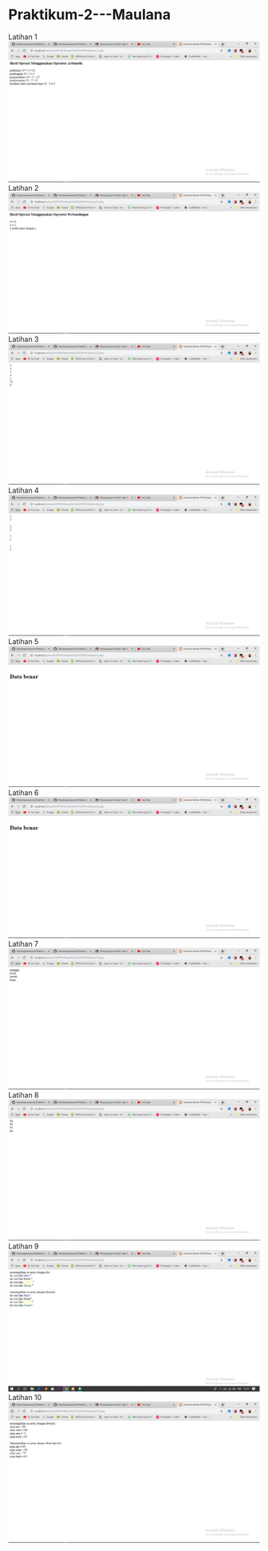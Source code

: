 # Praktikum-2---Maulana
Latihan 1
![alt text](https://github.com/Maulanapranasutra/Praktikum-2---Maulana/blob/master/1.JPG)
Latihan 2
![alt text](https://github.com/Maulanapranasutra/Praktikum-2---Maulana/blob/master/2.JPG)
Latihan 3
![alt text](https://github.com/Maulanapranasutra/Praktikum-2---Maulana/blob/master/3.JPG)
Latihan 4
![alt text](https://github.com/Maulanapranasutra/Praktikum-2---Maulana/blob/master/4.JPG)
Latihan 5
![alt text](https://github.com/Maulanapranasutra/Praktikum-2---Maulana/blob/master/5.JPG)
Latihan 6
![alt text](https://github.com/Maulanapranasutra/Praktikum-2---Maulana/blob/master/6.JPG)
Latihan 7
![alt text](https://github.com/Maulanapranasutra/Praktikum-2---Maulana/blob/master/7.JPG)
Latihan 8
![alt text](https://github.com/Maulanapranasutra/Praktikum-2---Maulana/blob/master/8.JPG)
Latihan 9
![alt text](https://github.com/Maulanapranasutra/Praktikum-2---Maulana/blob/master/9.JPG)
Latihan 10
![alt text](https://github.com/Maulanapranasutra/Praktikum-2---Maulana/blob/master/10.JPG)
